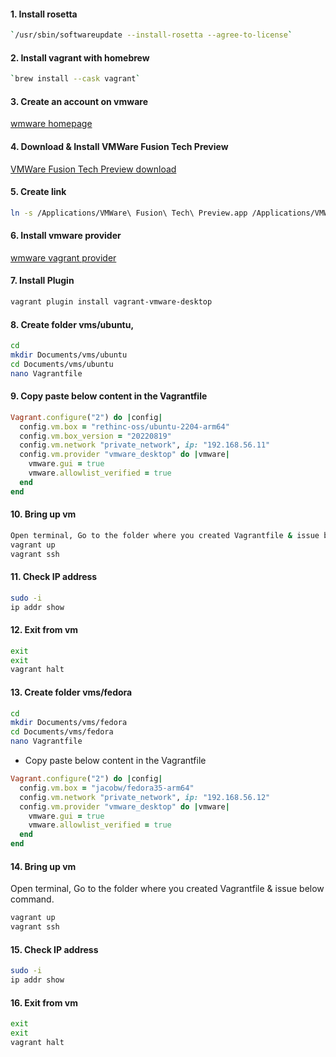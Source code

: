 #### 1. Install rosetta
```bash
`/usr/sbin/softwareupdate --install-rosetta --agree-to-license`
```	
#### 2. Install vagrant with homebrew
```bash
`brew install --cask vagrant`
```
#### 3. Create an account on vmware
[wmware homepage](https://customerconnect.vmware.com/)
	
#### 4. Download & Install VMWare Fusion Tech Preview
[VMWare Fusion Tech Preview download](https://customerconnect.vmware.com/downloads/get-download?downloadGroup=FUS-PUBTP-2021H1)

#### 5. Create link
```bash
ln -s /Applications/VMWare\ Fusion\ Tech\ Preview.app /Applications/VMWare\ Fusion.app
```
#### 6. Install vmware provider

[wmware vagrant provider](https://releases.hashicorp.com/vagrant-vmware-utility/1.0.21/vagrant-vmware-utility_1.0.21_x86_64.dmg)

#### 7. Install Plugin
```bash
vagrant plugin install vagrant-vmware-desktop
```
#### 8. Create folder vms/ubuntu,
```bash
cd
mkdir Documents/vms/ubuntu
cd Documents/vms/ubuntu
nano Vagrantfile
```
 
#### 9. Copy paste  below content in the Vagrantfile
```ruby  
Vagrant.configure("2") do |config|
  config.vm.box = "rethinc-oss/ubuntu-2204-arm64"
  config.vm.box_version = "20220819"
  config.vm.network "private_network", ip: "192.168.56.11"
  config.vm.provider "vmware_desktop" do |vmware|
    vmware.gui = true
    vmware.allowlist_verified = true
  end
end
```
	
#### 10. Bring up vm
```bash
Open terminal, Go to the folder where you created Vagrantfile & issue below command.
vagrant up
vagrant ssh
```
#### 11. Check IP address
```bash
sudo -i
ip addr show
```

#### 12. Exit from vm
```bash
exit
exit
vagrant halt
```

#### 13. Create folder vms/fedora
```bash
cd
mkdir Documents/vms/fedora
cd Documents/vms/fedora
nano Vagrantfile
```

- Copy paste  below content in the Vagrantfile
```ruby
Vagrant.configure("2") do |config|
  config.vm.box = "jacobw/fedora35-arm64"
  config.vm.network "private_network", ip: "192.168.56.12"
  config.vm.provider "vmware_desktop" do |vmware|
    vmware.gui = true
    vmware.allowlist_verified = true
  end
end
```

#### 14. Bring up vm
Open terminal, Go to the folder where you created Vagrantfile & issue below command.
```bash
vagrant up
vagrant ssh
```
#### 15.  Check IP address
```bash
sudo -i
ip addr show
```

#### 16.  Exit from vm
```bash
exit
exit
vagrant halt
```